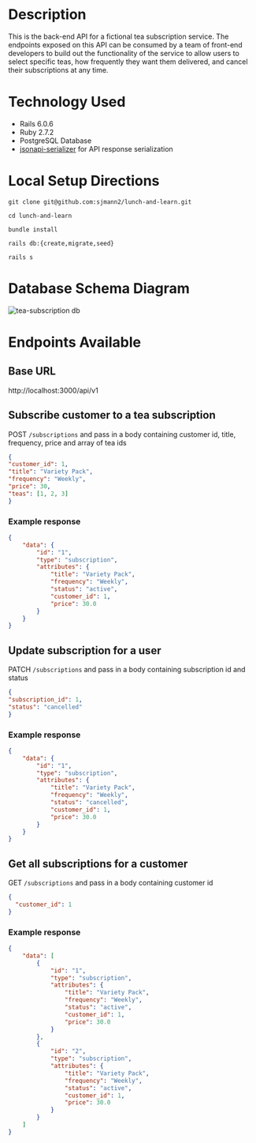 # Description 
This is the back-end API for a fictional tea subscription service. The endpoints exposed on this API can be consumed by a team of front-end developers to build out the functionality of the service to allow users to select specific teas, how frequently they want them delivered, and cancel their subscriptions at any time.

# Technology Used
* Rails 6.0.6
* Ruby 2.7.2
* PostgreSQL Database
* [jsonapi-serializer](https://github.com/jsonapi-serializer/jsonapi-serializer) for API response serialization

# Local Setup Directions
```
git clone git@github.com:sjmann2/lunch-and-learn.git

cd lunch-and-learn

bundle install

rails db:{create,migrate,seed}

rails s
```

# Database Schema Diagram
![tea-subscription db](tea-database.png)

# Endpoints Available
## Base URL
http://localhost:3000/api/v1

## Subscribe customer to a tea subscription
POST `/subscriptions` and pass in a body containing customer id, title, frequency, price and array of tea ids
```JSON
{
"customer_id": 1,
"title": "Variety Pack",
"frequency": "Weekly",
"price": 30,
"teas": [1, 2, 3]
}
```
### Example response
```JSON
{
    "data": {
        "id": "1",
        "type": "subscription",
        "attributes": {
            "title": "Variety Pack",
            "frequency": "Weekly",
            "status": "active",
            "customer_id": 1,
            "price": 30.0
        }
    }
}
```

## Update subscription for a user
PATCH `/subscriptions` and pass in a body containing subscription id and status
```JSON
{
"subscription_id": 1,
"status": "cancelled"
}
```
### Example response
```JSON
{
    "data": {
        "id": "1",
        "type": "subscription",
        "attributes": {
            "title": "Variety Pack",
            "frequency": "Weekly",
            "status": "cancelled",
            "customer_id": 1,
            "price": 30.0
        }
    }
}
```

## Get all subscriptions for a customer
GET `/subscriptions` and pass in a body containing customer id
```JSON
{
  "customer_id": 1
}
```
### Example response
```JSON
{
    "data": [
        {
            "id": "1",
            "type": "subscription",
            "attributes": {
                "title": "Variety Pack",
                "frequency": "Weekly",
                "status": "active",
                "customer_id": 1,
                "price": 30.0
            }
        },
        {
            "id": "2",
            "type": "subscription",
            "attributes": {
                "title": "Variety Pack",
                "frequency": "Weekly",
                "status": "active",
                "customer_id": 1,
                "price": 30.0
            }
        }
    ]
}
 ```